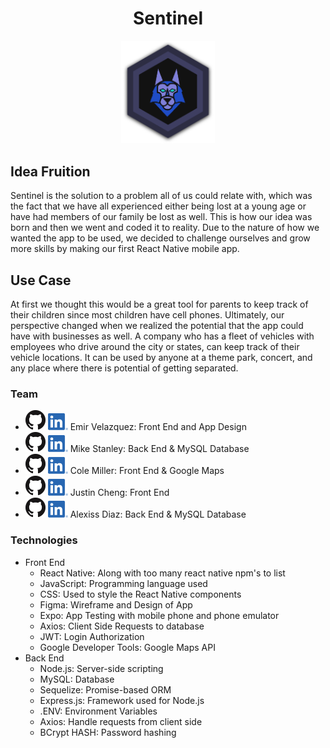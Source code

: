 <h1 align="center">Sentinel</h1>

<p align="center">
<img width="150" heigh="150" src="assets/sentinelHighRes.png" alt="Sentinel Logo"></img>
</p>

## Idea Fruition
Sentinel is the solution to a problem all of us could relate with, which was the fact that we have all experienced either being lost at a young age or have had members of our family be lost as well. This is how our idea was born and then we went and coded it to reality. Due to the nature of how we wanted the app to be used, we decided to challenge ourselves and grow more skills by making our first React Native mobile app.
## Use Case
At first we thought this would be a great tool for parents to keep track of their children since most children have cell phones. Ultimately, our perspective changed when we realized the potential that the app could have with businesses as well. A company who has a fleet of vehicles with employees who drive around the city or states, can keep track of their vehicle locations. It can be used by anyone at a theme park, concert, and any place where there is potential of getting separated.
### Team
- <a href="https://github.com/EmirVelazquez"><img src="assets/Social/gitHub.png" alt="GitHub Logo"></img></a> <a href="https://www.linkedin.com/in/emir-velazquez-35560b196/"><img src="assets/Social/linkedIn.png" alt="LinkedIn Logo"></img></a> Emir Velazquez: Front End and App Design 
- <a href="https://github.com/MR-Stan"><img src="assets/Social/gitHub.png" alt="GitHub Logo"></img></a> <a href="https://www.linkedin.com/in/mr-stan/"><img src="assets/Social/linkedIn.png" alt="LinkedIn Logo"></img></a> Mike Stanley: Back End & MySQL Database
- <a href="https://github.com/ColeMiller21"><img src="assets/Social/gitHub.png" alt="GitHub Logo"></img></a> <a href="https://www.linkedin.com/in/colemiller21/"><img src="assets/Social/linkedIn.png" alt="LinkedIn Logo"></img></a> Cole Miller: Front End & Google Maps 
- <a href="https://github.com/1Fungi99"><img src="assets/Social/gitHub.png" alt="GitHub Logo"></img></a> <a href="https://www.linkedin.com/in/justin-reed-cheng-37b425194/"><img src="assets/Social/linkedIn.png" alt="LinkedIn Logo"></img></a> Justin Cheng: Front End 
- <a href="https://github.com/alex05d"><img src="assets/Social/gitHub.png" alt="GitHub Logo"></img></a> <a href="https://www.linkedin.com/in/alexiss-diaz-9b15b818b/"><img src="assets/Social/linkedIn.png" alt="LinkedIn Logo"></img></a> Alexiss Diaz: Back End & MySQL Database 

### Technologies
- Front End
  - React Native: Along with too many react native npm's to list
  - JavaScript: Programming language used
  - CSS: Used to style the React Native components
  - Figma: Wireframe and Design of App
  - Expo: App Testing with mobile phone and phone emulator
  - Axios: Client Side Requests to database
  - JWT: Login Authorization
  - Google Developer Tools: Google Maps API
- Back End
  - Node.js: Server-side scripting
  - MySQL: Database
  - Sequelize: Promise-based ORM
  - Express.js: Framework used for Node.js
  - .ENV: Environment Variables
  - Axios: Handle requests from client side
  - BCrypt HASH: Password hashing
